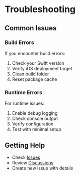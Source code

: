 # Troubleshooting

## Common Issues

### Build Errors

If you encounter build errors:

1. Check your Swift version
2. Verify iOS deployment target
3. Clean build folder
4. Reset package cache

### Runtime Errors

For runtime issues:

1. Enable debug logging
2. Check console output
3. Verify configuration
4. Test with minimal setup

## Getting Help

- Check [Issues](https://github.com/muhittincamdali/iOS-Real-Time-Communication-Framework/issues)
- Review [Discussions](https://github.com/muhittincamdali/iOS-Real-Time-Communication-Framework/discussions)
- Create new issue with details
